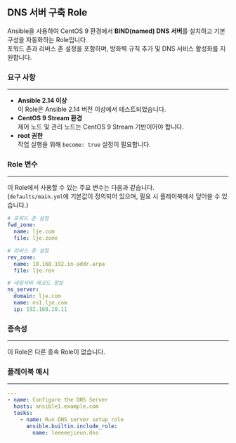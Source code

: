 ## **DNS 서버 구축 Role**

Ansible을 사용하여 CentOS 9 환경에서 **BIND(named) DNS 서버**를 설치하고 기본 구성을 자동화하는 Role입니다.  
포워드 존과 리버스 존 설정을 포함하며, 방화벽 규칙 추가 및 DNS 서비스 활성화를 지원합니다.


### **요구 사항**
---
- **Ansible 2.14 이상**  
  이 Role은 Ansible 2.14 버전 이상에서 테스트되었습니다.
- **CentOS 9 Stream 환경**  
  제어 노드 및 관리 노드는 CentOS 9 Stream 기반이어야 합니다.
- **root 권한**  
  작업 실행을 위해 `become: true` 설정이 필요합니다.


### **Role 변수**
---
이 Role에서 사용할 수 있는 주요 변수는 다음과 같습니다.  
(`defaults/main.yml`에 기본값이 정의되어 있으며, 필요 시 플레이북에서 덮어쓸 수 있습니다.)

```yaml
# 포워드 존 설정
fwd_zone:
  name: lje.com
  file: lje.zone

# 리버스 존 설정
rev_zone:
  name: 10.168.192.in-addr.arpa
  file: lje.rev

# 네임서버 레코드 정보
ns_server:
  domain: lje.com
  name: ns1.lje.com
  ip: 192.168.10.11
```

### **종속성**
---
이 Role은 다른 종속 Role이 없습니다.


### **플레이북 예시**
---
```yaml
---
- name: Configure the DNS Server
  hosts: ansible1.example.com
  tasks:
    - name: Run DNS server setup role
      ansible.builtin.include_role:
        name: leeeeejieun.dns
```
